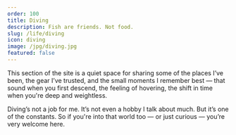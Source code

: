 ```yaml
---
order: 100
title: Diving
description: Fish are friends. Not food.
slug: /life/diving
icon: diving
image: /jpg/diving.jpg
featured: false
---
```


This section of the site is a quiet space for sharing some of the places I’ve been, the gear I’ve trusted, and the small moments I remember best — that sound when you first descend, the feeling of hovering, the shift in time when you're deep and weightless.

Diving’s not a job for me. It’s not even a hobby I talk about much. But it’s one of the constants. So if you're into that world too — or just curious — you’re very welcome here.
